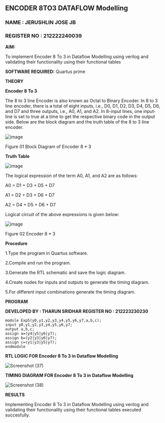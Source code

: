 ## ENCODER 8TO3 DATAFLOW Modelling

### NAME : JERUSHLIN JOSE JB
### REGISTER NO : 212222240039

**AIM:**

To implement  Encoder 8 To 3 in Dataflow Modelling using verilog and validating their functionality using their functional tables

**SOFTWARE REQUIRED:** Quartus prime

**THEORY**

**Encoder 8 To 3**

The 8 to 3 line Encoder is also known as Octal to Binary Encoder. In 8 to 3 line encoder, there is a total of eight inputs, i.e., D0, D1, D2, D3, D4, D5, D6, and D7 and three outputs, i.e., A0, A1, and A2. In 8-input lines, one input-line is set to true at a time to get the respective binary code in the output side. Below are the block diagram and the truth table of the 8 to 3 line encoder.

![image](https://github.com/naavaneetha/ENCODER8TO3DATAFLOW/assets/154305477/0bc242c1-eb9e-4c47-afe5-30428470efc3)

Figure 01  Block Diagram of Encoder 8 * 3

**Truth Table**

![image](https://github.com/naavaneetha/ENCODER8TO3DATAFLOW/assets/154305477/35496b14-ae6e-4cd1-9abd-d6736b576575)

The logical expression of the term A0, A1, and A2 are as follows:

A0 = D1 + D3 + D5 + D7

A1 = D2 + D3 + D6 + D7

A2 = D4 + D5 + D6 + D7

Logical circuit of the above expressions is given below:

![image](https://github.com/naavaneetha/ENCODER8TO3DATAFLOW/assets/154305477/95acaee6-c873-4c75-89eb-ef09fb158053)

Figure 02  Encoder 8 * 3

**Procedure**

1.Type the program in Quartus software.

2.Compile and run the program.

3.Generate the RTL schematic and save the logic diagram.

4.Create nodes for inputs and outputs to generate the timing diagram.

5.For different input combinations generate the timing diagram.


**PROGRAM**

**DEVELOPED BY : THARUN SRIDHAR**
**REGISTER NO : 212223230230**

```
module Exp5(y0,y1,y2,y3,y4,y5,y6,y7,a,b,c);
input y0,y1,y2,y3,y4,y5,y6,y7;
output a,b,c;
assign a=(y4|y5|y6|y7);
assign b=(y2|y3|y6|y7);
assign c=(y1|y3|y5|y7);
endmodule
```


**RTL LOGIC FOR Encoder 8 To 3 in Dataflow Modelling**

![Screenshot (37)](https://github.com/user-attachments/assets/d677d027-0986-4229-a063-0d401024e592)


**TIMING DIAGRAM FOR Encoder 8 To 3 in Dataflow Modelling**

![Screenshot (38)](https://github.com/user-attachments/assets/4aeb575a-8724-4fc9-8dbb-8a5b4dda14e8)


**RESULTS**

Implementing Encoder 8 To 3 in Dataflow Modelling using verilog and validating their functionality using their functional tables executed succesfully.



